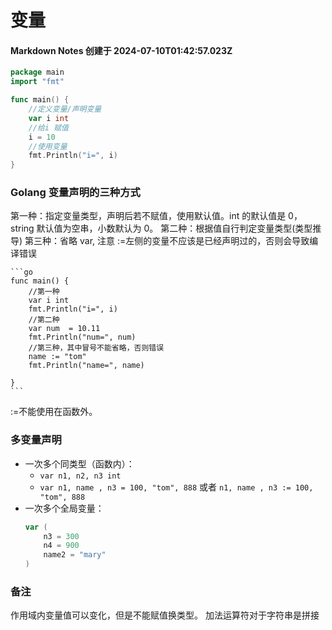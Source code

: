 # 变量

#### Markdown Notes 创建于 2024-07-10T01:42:57.023Z

```go
package main
import "fmt"

func main() {
	//定义变量/声明变量
	var i int
	//给i 赋值
	i = 10
	//使用变量
	fmt.Println("i=", i)
}
```

### Golang 变量声明的三种方式

第一种：指定变量类型，声明后若不赋值，使用默认值。int 的默认值是 0，string 默认值为空串，小数默认为 0。
第二种：根据值自行判定变量类型(类型推导)
第三种：省略 var, 注意 :=左侧的变量不应该是已经声明过的，否则会导致编译错误

    ```go
    func main() {
        //第一种
        var i int
        fmt.Println("i=", i)
        //第二种
        var num  = 10.11
        fmt.Println("num=", num)
        //第三种，其中冒号不能省略，否则错误
        name := "tom"
        fmt.Println("name=", name)

    }
    ```
:=不能使用在函数外。
### 多变量声明
- 一次多个同类型（函数内）：
  - `var n1, n2, n3 int`
  - `var n1, name , n3 = 100, "tom", 888`  或者 `n1, name , n3 := 100, "tom", 888`
- 一次多个全局变量：
    ```go
    var (
        n3 = 300
        n4 = 900
        name2 = "mary"
    )
    ```

### 备注
作用域内变量值可以变化，但是不能赋值换类型。
加法运算符对于字符串是拼接